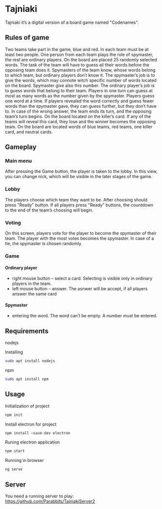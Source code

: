 # Tajniaki

Tajniaki it’s a digital version of a board game named "Codenames". 
## Rules of game

Two teams take part in the game, blue and red. In each team must be at least two people. One person from each team plays the role of spymaster,   the rest are ordinary players.
On the board are placed 25 randomly selected words. The task of the team will have to guess all their words before the opposing team does it. Spymasters of the team know, whose words belong to which team, but ordinary players don’t know it. The spymaster’s job is to give the words, which may connote witch specific number of words located on the board. Spymaster give also this number. The ordinary player’s job is to guess words that belong to their team. Players in one turn can guess at most as many words as the number given by the spymaster. Players guess one word at a time. If players revealed the word correctly and guess fewer words than the spymaster gave, they can guess further, but they don’t have to.  In case of the wrong answer, the team ends its turn, and the opposing team’s turn begins. On the board located on the killer’s card. If any of the teams will reveal this card, they lose and the winner becomes the opposing team. On the board are located words of blue teams, red teams, one killer card, and neutral cards.

## Gameplay

### Main menu

After pressing the Game button, the player is taken to the lobby. In this view, you can change nick, which will be visible in the later stages of the game.

### Lobby

The players choose which team they want to be. After choosing should press "Ready" button. If all players press "Ready" buttons,  the countdown to the end of the team’s choosing will begin.

### Voting

On this screen, players vote for the player to become the spymaster of their team. The player with the most votes becomes the spymaster. In case of a tie, the spymaster is chosen randomly.

### Game
#### Ordinary player
- right mouse button – select a card. Selecting is visible only in ordinary players in the team.
- left mouse button – answer. The asnwer will be accept, if all players answer the same card

#### Spymaster
- entering the word. The word can’t be empty. A number must be entered.

## Requirements

nodejs

Installing

```bash
sudo apt install nodejs
```

npm
```bash
sudo apt install npm
```

## Usage

Initialization of project
```bash
npm init
```

Install electron for project
```bash
npm install –save-dev electron
```

Runing electron application
```bash
npm start
```

Running in browser
```bash
ng serve
```

## Server
You need a running server to play:
https://github.com/Parabbits/TajniakiServer2
